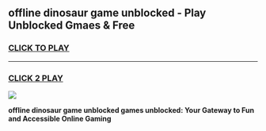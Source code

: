 
## offline dinosaur game unblocked - Play Unblocked Gmaes & Free
<h3>
<a href="https://premium.freeplayer.one?title=offline_dinosaur_game_unblocked&ref=19F">CLICK TO PLAY</a></h3>
<hr>

<h3>
<a href="https://premium.freeplayer.one?title=offline_dinosaur_game_unblocked&ref=19F">CLICK 2 PLAY</a>
  
</h3>

<a href="https://premium.freeplayer.one?title=offline_dinosaur_game_unblocked&ref=19F/"><img src="https://clearcache.store/games.png"></a>


**offline dinosaur game unblocked games unblocked: Your Gateway to Fun and Accessible Online Gaming**

